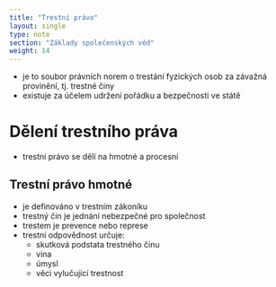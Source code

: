 ```yaml
---
title: "Trestní právo"
layout: single
type: note
section: "Základy společenských věd"
weight: 14
---
```

- je to soubor právních norem o trestání fyzických osob za závažná provinění, tj. trestné činy
- existuje za účelem udržení pořádku a bezpečnosti ve státě
# Dělení trestního práva
- trestní právo se dělí na hmotné a procesní
## Trestní právo hmotné
- je definováno v trestním zákoníku
- trestný čin je jednání nebezpečné pro společnost
- trestem je prevence nebo represe
- trestní odpovědnost určuje:
    - skutková podstata trestného činu
    - vina
    - úmysl
    - věci vylučující trestnost